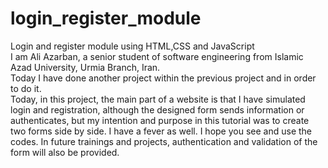 # login_register_module
Login and register module using HTML,CSS and JavaScript</br>
I am Ali Azarban, a senior student of software engineering from Islamic Azad University, Urmia Branch, Iran.</br>
Today I have done another project within the previous project and in order to do it.</br>
Today, in this project, the main part of a website is that I have simulated login and registration, although the designed form sends information or authenticates, but my intention and purpose in this tutorial was to create two forms side by side. I have a fever as well. I hope you see and use the codes. In future trainings and projects, authentication and validation of the form will also be provided.
